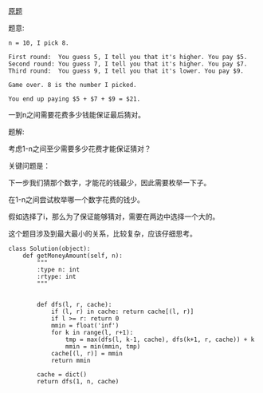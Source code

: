 [原题](https://leetcode.com/problems/guess-number-higher-or-lower-ii)

题意:
```
n = 10, I pick 8.

First round:  You guess 5, I tell you that it's higher. You pay $5.
Second round: You guess 7, I tell you that it's higher. You pay $7.
Third round:  You guess 9, I tell you that it's lower. You pay $9.

Game over. 8 is the number I picked.

You end up paying $5 + $7 + $9 = $21.
```

一到n之间需要花费多少钱能保证最后猜对。

题解:

考虑1-n之间至少需要多少花费才能保证猜对？

关键问题是：

下一步我们猜那个数字，才能花的钱最少，因此需要枚举一下子。

在1-n之间尝试枚举哪一个数字花费的钱少。

假如选择了i，那么为了保证能够猜对，需要在两边中选择一个大的。

这个题目涉及到最大最小的关系，比较复杂，应该仔细思考。

```
class Solution(object):
    def getMoneyAmount(self, n):
        """
        :type n: int
        :rtype: int
        """
        
        
        def dfs(l, r, cache):
            if (l, r) in cache: return cache[(l, r)]
            if l >= r: return 0
            mmin = float('inf')
            for k in range(l, r+1):
                tmp = max(dfs(l, k-1, cache), dfs(k+1, r, cache)) + k
                mmin = min(mmin, tmp)
            cache[(l, r)] = mmin
            return mmin
        
        cache = dict()
        return dfs(1, n, cache)
```